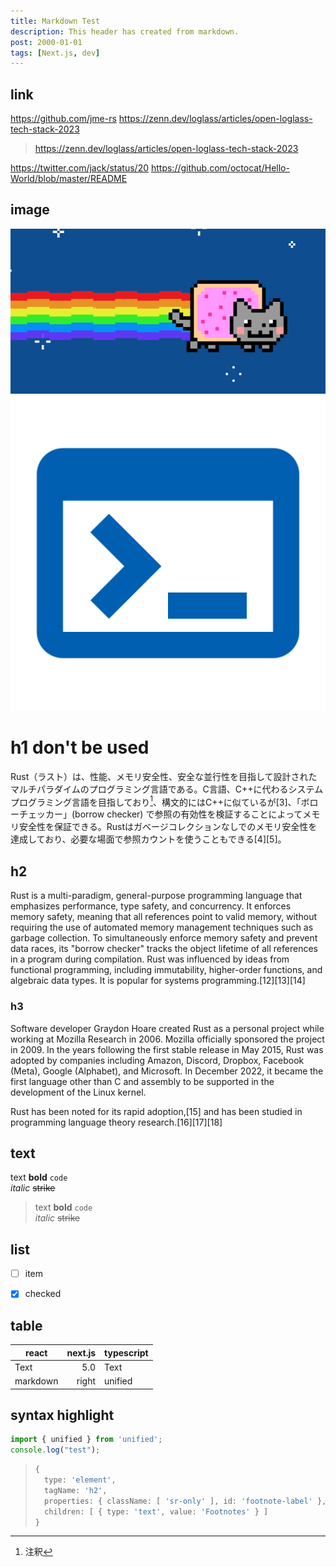 ```yaml
---
title: Markdown Test
description: This header has created from markdown.
post: 2000-01-01
tags: [Next.js, dev]
---
```



## link

https://github.com/jme-rs
https://zenn.dev/loglass/articles/open-loglass-tech-stack-2023

> https://zenn.dev/loglass/articles/open-loglass-tech-stack-2023

https://twitter.com/jack/status/20
https://github.com/octocat/Hello-World/blob/master/README


## image

![](nyancat.png)
![](icon-512x512.png)


# h1 don't be used

Rust（ラスト）は、性能、メモリ安全性、安全な並行性を目指して設計されたマルチパラダイムのプログラミング言語である。C言語、C++に代わるシステムプログラミング言語を目指しており[^2]、構文的にはC++に似ているが[3]、「ボローチェッカー」(borrow checker) で参照の有効性を検証することによってメモリ安全性を保証できる。Rustはガベージコレクションなしでのメモリ安全性を達成しており、必要な場面で参照カウントを使うこともできる[4][5]。

[^2]: 注釈


## h2

Rust is a multi-paradigm, general-purpose programming language that emphasizes performance, type safety, and concurrency. It enforces memory safety, meaning that all references point to valid memory, without requiring the use of automated memory management techniques such as garbage collection. To simultaneously enforce memory safety and prevent data races, its "borrow checker" tracks the object lifetime of all references in a program during compilation. Rust was influenced by ideas from functional programming, including immutability, higher-order functions, and algebraic data types. It is popular for systems programming.[12][13][14]

### h3

Software developer Graydon Hoare created Rust as a personal project while working at Mozilla Research in 2006. Mozilla officially sponsored the project in 2009. In the years following the first stable release in May 2015, Rust was adopted by companies including Amazon, Discord, Dropbox, Facebook (Meta), Google (Alphabet), and Microsoft. In December 2022, it became the first language other than C and assembly to be supported in the development of the Linux kernel.

Rust has been noted for its rapid adoption,[15] and has been studied in programming language theory research.[16][17][18]


## text

text **bold** `code`  
*italic* ~~strike~~

> text **bold** `code`  
> *italic* ~~strike~~


## list

- [ ] item
- [x] checked


## table

| react    | next.js | typescript |
| -------- | ------: | ---------- |
| Text     |     5.0 | Text       |
| markdown |   right | unified    |


## syntax highlight

```ts:test.ts
import { unified } from 'unified';
console.log("test");
```

> ```ts
> {
>   type: 'element',
>   tagName: 'h2',
>   properties: { className: [ 'sr-only' ], id: 'footnote-label' },
>   children: [ { type: 'text', value: 'Footnotes' } ]
> }
> ```
